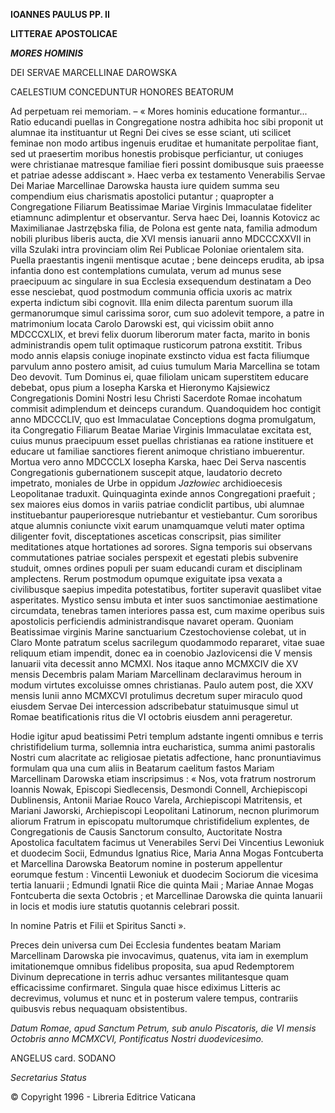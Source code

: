 **IOANNES PAULUS PP. II**

**LITTERAE** **APOSTOLICAE**

***MORES HOMINIS***

DEI SERVAE MARCELLINAE DAROWSKA

CAELESTIUM CONCEDUNTUR HONORES BEATORUM

Ad perpetuam rei memoriam. – « Mores hominis educatione formantur... Ratio educandi puellas in Congregatione nostra adhibita hoc sibi proponit ut alumnae ita instituantur ut Regni Dei cives se esse sciant, uti scilicet feminae non modo artibus ingenuis eruditae et humanitate perpolitae fiant, sed ut praesertim moribus honestis probisque perficiantur, ut coniuges were christianae matresque familiae fieri possint domibusque suis praeesse et patriae adesse addiscant ». Haec verba ex testamento Venerabilis Servae Dei Mariae Marcellinae Darowska hausta iure quidem summa seu compendium eius charismatis apostolici putantur ; quapropter a Congregatione Filiarum Beatissimae Mariae Virginis Immaculatae fideliter etiamnunc adimplentur et observantur. Serva haec Dei, Ioannis Kotovicz ac Maximilianae Jastrzębska filia, de Polona est gente nata, familia admodum nobili pluribus liberis aucta, die XVI mensis ianuarii anno MDCCCXXVII in villa Szulaki intra provinciam olim Rei Publicae Poloniae orientalem sita. Puella praestantis ingenii mentisque acutae ; bene deinceps erudita, ab ipsa infantia dono est contemplations cumulata, verum ad munus sese praecipuum ac singulare in sua Ecclesia exsequendum destinatam a Deo esse nesciebat, quod postmodum communia officia uxoris ac matrix experta indictum sibi cognovit. Illa enim dilecta parentum suorum illa germanorumque simul carissima soror, cum suo adolevit tempore, a patre in matrimonium locata Carolo Darowski est, qui vicissim obiit anno MDCCCXLIX, et brevi felix duorum liberorum mater facta, marito in bonis administrandis opem tulit optimaque rusticorum patrona exstitit. Tribus modo annis elapsis coniuge inopinate exstincto vidua est facta filiumque parvulum anno postero amisit, ad cuius tumulum Maria Marcellina se totam Deo devovit. Tum Dominus ei, quae filiolam unicam superstitem educare debebat, opus pium a Iosepha Karska et Hieronymo Kajsiewicz Congregationis Domini Nostri Iesu Christi Sacerdote Romae incohatum commisit adimplendum et deinceps curandum. Quandoquidem hoc contigit anno MDCCCLIV, quo est Immaculatae Conceptions dogma promulgatum, ita Congregatio Filiarum Beatae Mariae Virginis Immaculatae excitata est, cuius munus praecipuum esset puellas christianas ea ratione instituere et educare ut familiae sanctiores fierent animoque christiano imbuerentur. Mortua vero anno MDCCCLX Iosepha Karska, haec Dei Serva nascentis Congregationis gubernationem suscepit atque, laudatorio decreto impetrato, moniales de Urbe in oppidum *Jazłowiec* archidioecesis Leopolitanae traduxit. Quinquaginta exinde annos Congregationi praefuit ; sex maiores eius domos in variis patriae condiclit partibus, ubi alumnae instituebantur pauperioresque nutriebantur et vestiebantur. Cum sororibus atque alumnis coniuncte vixit earum unamquamque veluti mater optima diligenter fovit, disceptationes asceticas conscripsit, pias similiter meditationes atque hortationes ad sorores. Signa temporis sui observans commutationes patriae sociales perspexit et egestati plebis subvenire studuit, omnes ordines populi per suam educandi curam et disciplinam amplectens. Rerum postmodum opumque exiguitate ipsa vexata a civilibusque saepius impedita potestatibus, fortiter superavit quaslibet vitae asperitates. Mystico sensu imbuta et inter suos sanctimoniae aestimatione circumdata, tenebras tamen interiores passa est, cum maxime operibus suis apostolicis perficiendis administrandisque navaret operam. Quoniam Beatissimae virginis Marine sanctuarium Czestochoviense colebat, ut in Claro Monte patratum scelus sacrilegum quodammodo repararet, vitae suae reliquum etiam impendit, donec ea in coenobio Jazlovicensi die V mensis Ianuarii vita decessit anno MCMXI. Nos itaque anno MCMXCIV die XV mensis Decembris palam Mariam Marcellinam declaravimus heroum in modum virtutes excoluisse omnes christianas. Paulo autem post, die XXV mensis Iunii anno MCMXCVI protulimus decretum super miraculo quod eiusdem Servae Dei intercession adscribebatur statuimusque simul ut Romae beatificationis ritus die VI octobris eiusdem anni perageretur.

Hodie igitur apud beatissimi Petri templum adstante ingenti omnibus e terris christifidelium turma, sollemnia intra eucharistica, summa animi pastoralis Nostri cum alacritate ac religiosae pietatis adfectione, hanc pronuntiavimus formulam qua una cum aliis in Beatarum caelitum fastos Mariam Marcellinam Darowska etiam inscripsimus : « Nos, vota fratrum nostrorum Ioannis Nowak, Episcopi Siedlecensis, Desmondi Connell, Archiepiscopi Dublinensis, Antonii Mariae Rouco Varela, Archiepiscopi Matritensis, et Mariani Jaworski, Archiepiscopi Leopolitani Latinorum, necnon plurimorum aliorum Fratrum in episcopatu multorumque christifidelium explentes, de Congregationis de Causis Sanctorum consulto, Auctoritate Nostra Apostolica facultatem facimus ut Venerabiles Servi Dei Vincentius Lewoniuk et duodecim Socii, Edmundus Ignatius Rice, Maria Anna Mogas Fontcuberta et Marcellina Darowska Beatorum nomine in posterum appellentur eorumque festum : Vincentii Lewoniuk et duodecim Sociorum die vicesima tertia Ianuarii ; Edmundi Ignatii Rice die quinta Maii ; Mariae Annae Mogas Fontcuberta die sexta Octobris ; et Marcellinae Darowska die quinta Ianuarii in locis et modis iure statutis quotannis celebrari possit.

In nomine Patris et Filii et Spiritus Sancti ».

Preces dein universa cum Dei Ecclesia fundentes beatam Mariam Marcellinam Darowska pie invocavimus, quatenus, vita iam in exemplum imitationemque omnibus fidelibus proposita, sua apud Redemptorem Divinum deprecatione in terris adhuc versantes militantesque quam efficacissime confirmaret. Singula quae hisce ediximus Litteris ac decrevimus, volumus et nunc et in posterum valere tempus, contrariis quibusvis rebus nequaquam obsistentibus.

*Datum Romae, apud Sanctum Petrum, sub anulo Piscatoris, die VI mensis Octobris anno MCMXCVI, Pontificatus Nostri duodevicesimo.*

ANGELUS card. SODANO

*Secretarius Status*

© Copyright 1996 - Libreria Editrice Vaticana